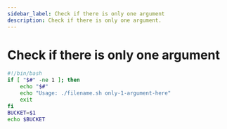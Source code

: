 ```yaml
---
sidebar_label: Check if there is only one argument
description: Check if there is only one argument.
---
```


# Check if there is only one argument

```bash
#!/bin/bash
if [ "$#" -ne 1 ]; then
    echo "$#"
    echo "Usage: ./filename.sh only-1-argument-here"
    exit
fi
BUCKET=$1
echo $BUCKET
```
